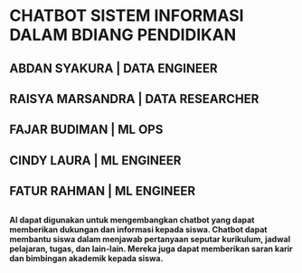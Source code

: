 # CHATBOT SISTEM INFORMASI DALAM BDIANG PENDIDIKAN
## ABDAN SYAKURA    | DATA ENGINEER
## RAISYA MARSANDRA | DATA RESEARCHER
## FAJAR BUDIMAN    | ML OPS
## CINDY LAURA      | ML ENGINEER
## FATUR RAHMAN     | ML ENGINEER
##
#### AI dapat digunakan untuk mengembangkan chatbot yang dapat memberikan dukungan dan informasi kepada siswa. Chatbot dapat membantu siswa dalam menjawab pertanyaan seputar kurikulum, jadwal pelajaran, tugas, dan lain-lain. Mereka juga dapat memberikan saran karir dan bimbingan akademik kepada siswa.
